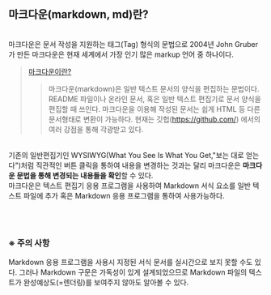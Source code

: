 ## 마크다운(markdown, md)란?

<br>
마크다운은 문서 작성을 지원하는 태그(Tag) 형식의 문법으로 2004년 John Gruber가 만든 마크다운은 현재 세계에서 가장 인기 많은 markup 언어 중 하나이다.
<br>

> [마크다운이란?](https://www.markdownguide.org/getting-started/)
> > 마크다운(markdown)은 일반 텍스트 문서의 양식을 편집하는 문법이다. README 파일이나 온라인 문서, 혹은 일반 텍스트 편집기로 문서 양식을 편집할 때 쓰인다. 마크다운을 이용해 작성된 문서는 쉽게 HTML 등 다른 문서형태로 변환이 가능하다. 현재는 깃헙(https://github.com/) 에서의 여러 강점을 통해 각광받고 있다.


<br>
기존의 일반편집기인 WYSIWYG(What You See Is What You Get,"보는 대로 얻는다")처럼 직관적인 버튼 클릭을 통하여 내용을 변경하는 것과는 달리 마크다운은 <b>마크다운 문법을 통해 변경되는 내용들을 확인</b>할 수 있다.

<br>
마크다운은 텍스트 편집기 응용 프로그램을 사용하여 Markdown 서식 요소를 일반 텍스트 파일에 추가 혹은 Markdown 응용 프로그램을 통하여 사용가능하다.

<br><br>

### ※ 주의 사항

Markdown 응용 프로그램을 사용시 지정된 서식 문서를 실시간으로 보지 못할 수도 있다. 그러나 Markdown 구문은 가독성이 있게 설계되었으므로 Markdown 파일의 텍스트가 완성예상도(=렌더링)를 보여주지 않아도 알아볼 수 있다.

